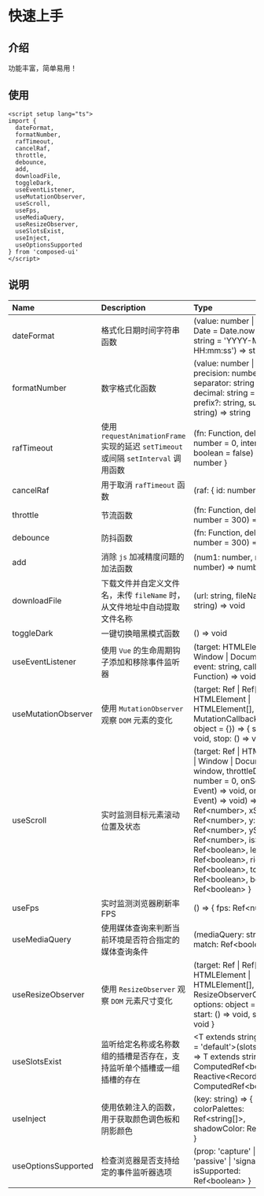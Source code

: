 # 快速上手

<GlobalElement />

## 介绍

功能丰富，简单易用！

## 使用

```vue
<script setup lang="ts">
import {
  dateFormat,
  formatNumber,
  rafTimeout,
  cancelRaf,
  throttle,
  debounce,
  add,
  downloadFile,
  toggleDark,
  useEventListener,
  useMutationObserver,
  useScroll,
  useFps,
  useMediaQuery,
  useResizeObserver,
  useSlotsExist,
  useInject,
  useOptionsSupported
} from 'composed-ui'
</script>
```

## 说明

| Name | Description | Type |
| :-- | :-- | :-- |
| dateFormat | 格式化日期时间字符串函数 | (value: number &#124; string &#124; Date = Date.now(), format: string = 'YYYY-MM-DD HH:mm:ss') => string |
| formatNumber | 数字格式化函数 | (value: number &#124; string, precision: number = 2, separator: string = ',', decimal: string = '.', prefix?: string, suffix?: string) => string |
| rafTimeout | 使用 `requestAnimationFrame` 实现的延迟 `setTimeout` 或间隔 `setInterval` 调用函数 | (fn: Function, delay: number = 0, interval: boolean = false) => \{ id: number } |
| cancelRaf | 用于取消 `rafTimeout` 函数 | (raf: { id: number }) => void |
| throttle | 节流函数 | (fn: Function, delay: number = 300) => Function |
| debounce | 防抖函数 | (fn: Function, delay: number = 300) => Function |
| add | 消除 `js` 加减精度问题的加法函数 | (num1: number, num2: number) => number |
| downloadFile | 下载文件并自定义文件名，未传 `fileName` 时，从文件地址中自动提取文件名称 | (url: string, fileName?: string) => void |
| toggleDark | 一键切换暗黑模式函数 | () => void |
| useEventListener | 使用 `Vue` 的生命周期钩子添加和移除事件监听器 | (target: HTMLElement &#124; Window &#124; Document, event: string, callback: Function) => void |
| useMutationObserver | 使用 `MutationObserver` 观察 `DOM` 元素的变化 | (target: Ref &#124; Ref[] &#124; HTMLElement &#124; HTMLElement[], callback: MutationCallback, options: object = {}) => { start: \() => void, stop: \() => void } |
| useScroll | 实时监测目标元素滚动位置及状态 | (target: Ref &#124; HTMLElement &#124; Window &#124; Document = window, throttleDelay: number = 0, onScroll?: (e: Event) => void, onStop?: (e: Event) => void) => { x: Ref\<number>, xScrollMax: Ref\<number>, y: Ref\<number>, yScrollMax: Ref\<number>, isScrolling: Ref\<boolean>, left: Ref\<boolean>, right: Ref\<boolean>, top: Ref\<boolean>, bottom: Ref\<boolean> } |
| useFps | 实时监测浏览器刷新率FPS | () => { fps: Ref\<number> } |
| useMediaQuery | 使用媒体查询来判断当前环境是否符合指定的媒体查询条件 | (mediaQuery: string) => { match: Ref\<boolean> } |
| useResizeObserver | 使用 `ResizeObserver` 观察 `DOM` 元素尺寸变化 | (target: Ref &#124; Ref[] &#124; HTMLElement &#124; HTMLElement[], callback: ResizeObserverCallback, options: object = {}) => { start: \() => void, stop: \() => void } |
| useSlotsExist | 监听给定名称或名称数组的插槽是否存在，支持监听单个插槽或一组插槽的存在 | <T extends string &#124; string[] = 'default'>(slotsName: T) => T extends string ? ComputedRef\<boolean> : Reactive\<Record\<string, ComputedRef\<boolean>>> |
| useInject | 使用依赖注入的函数，用于获取颜色调色板和阴影颜色 | (key: string) => { colorPalettes: Ref\<string[]>, shadowColor: Ref\<string> } |
| useOptionsSupported | 检查浏览器是否支持给定的事件监听器选项 | (prop: 'capture' &#124; 'once' &#124; 'passive' &#124; 'signal') => { isSupported: Ref\<boolean> } |
